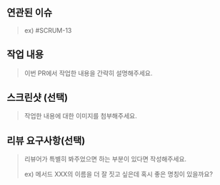 ## 연관된 이슈
> ex) #SCRUM-13

## 작업 내용
> 이번 PR에서 작업한 내용을 간략히 설명해주세요.

## 스크린샷 (선택)
> 작업한 내용에 대한 이미지를 첨부해주세요.

## 리뷰 요구사항(선택)

> 리뷰어가 특별히 봐주었으면 하는 부분이 있다면 작성해주세요.
>
> ex) 메서드 XXX의 이름을 더 잘 짓고 싶은데 혹시 좋은 명칭이 있을까요?